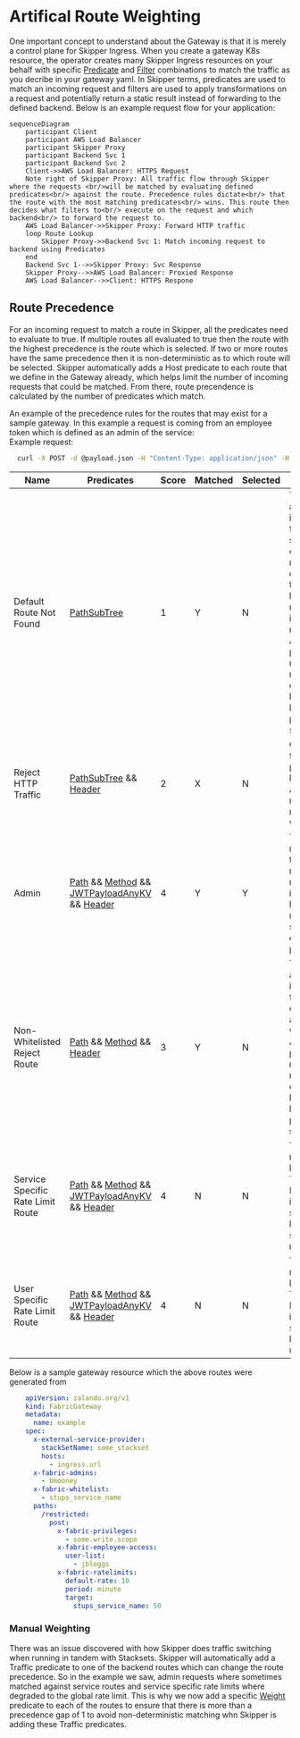 # Artifical Route Weighting
One important concept to understand about the Gateway is that it is merely a control plane for Skipper Ingress.  When you create a gateway K8s resource, the operator creates many Skipper Ingress resources on your behalf with specific [Predicate](https://opensource.zalando.com/skipper/reference/predicates/) and [Filter](https://opensource.zalando.com/skipper/reference/filters/) combinations to match the traffic as you decribe in your gateway yaml. In Skipper terms, predicates are used to match an incoming request and filters are used to apply transformations on a request and potentially return a static result instead of forwarding to the defined backend. Below is an example request flow for your application:

```mermaid
sequenceDiagram
    participant Client
    participant AWS Load Balancer
    participant Skipper Proxy
    participant Backend Svc 1
    participant Backend Svc 2
    Client->>AWS Load Balancer: HTTPS Request
    Note right of Skipper Proxy: All traffic flow through Skipper where the requests <br/>will be matched by evaluating defined predicates<br/> against the route. Precedence rules dictate<br/> that the route with the most matching predicates<br/> wins. This route then decides what filters to<br/> execute on the request and which backend<br/> to forward the request to.
    AWS Load Balancer->>Skipper Proxy: Forward HTTP traffic
    loop Route Lookup
        Skipper Proxy->>Backend Svc 1: Match incoming request to backend using Predicates
    end
    Backend Svc 1-->>Skipper Proxy: Svc Response
    Skipper Proxy-->>AWS Load Balancer: Proxied Response
    AWS Load Balancer-->>Client: HTTPS Respone
```

## Route Precedence
For an incoming request to match a route in Skipper, all the predicates need to evaluate to true. If multiple routes all evaluated to true then the route with the highest precedence is the route which is selected. If two or more routes have the same precedence then it is non-deterministic as to which route will be selected. Skipper automatically adds a Host predicate to each route that we define in the Gateway already, which helps limit the number of incoming requests that could be matched. From there, route precendence is calculated by the number of predicates which match.         

An example of the precedence rules for the routes that may exist for a sample gateway. In this example a request is coming from an employee token which is defined as an admin of the service:    
Example request:
```bash
  curl -X POST -d @payload.json -H "Content-Type: application/json" -H "Authorization: Bearer $(ztoken) https://ingress.url/restricted"
```

| Name  | Predicates | Score | Matched | Selected | Notes |
|-------|------------|-------|---------|----------|-------|
| Default Route Not Found | [PathSubTree](https://opensource.zalando.com/skipper/reference/predicates/#pathsubtree)          |  1     |  Y       | N  |  This is used as an informational fallback to show the client that no routes owned by the gateway have matched the incoming request. Although the predicates match, this route isn't chosen because it has a low precedence score    |
| Reject HTTP Traffic | [PathSubTree](https://opensource.zalando.com/skipper/reference/predicates/#pathsubtree) && [Header](https://opensource.zalando.com/skipper/reference/predicates/#header)           |  2     | X       | N | Checks the forwarded protocol header from AWS LB and rejects the request if it was http      |
| Admin | [Path](https://opensource.zalando.com/skipper/reference/predicates/#path) && [Method](https://opensource.zalando.com/skipper/reference/predicates/#method) && [JWTPayloadAnyKV](https://opensource.zalando.com/skipper/reference/predicates/#jwtpayloadanykv) && [Header](https://opensource.zalando.com/skipper/reference/predicates/#header) | 4 | Y | Y | This is the route which the HTTP request matches as it has the highest number of successfully evaluated predicates |
| Non-Whitelisted Reject Route | [Path](https://opensource.zalando.com/skipper/reference/predicates/#path) && [Method](https://opensource.zalando.com/skipper/reference/predicates/#method) && [Header](https://opensource.zalando.com/skipper/reference/predicates/#header)  | 3 | Y | N | This is used as an informational fallback for clients who are not whitelisted. Although the predicates match, this route isn't chosen because it has a lower precedence score |
| Service Specific Rate Limit Route | [Path](https://opensource.zalando.com/skipper/reference/predicates/#path) && [Method](https://opensource.zalando.com/skipper/reference/predicates/#method) && [JWTPayloadAnyKV](https://opensource.zalando.com/skipper/reference/predicates/#jwtpayloadanykv) && [Header](https://opensource.zalando.com/skipper/reference/predicates/#header) | 4 | N | N | This route is not matched because the Token Introspection is specifically looking for a service name |
| User Specific Rate Limit Route | [Path](https://opensource.zalando.com/skipper/reference/predicates/#path) && [Method](https://opensource.zalando.com/skipper/reference/predicates/#method) && [JWTPayloadAnyKV](https://opensource.zalando.com/skipper/reference/predicates/#jwtpayloadanykv) && [Header](https://opensource.zalando.com/skipper/reference/predicates/#header) | 4 | N | N | This route is not matched because the Token Introspection is specifically looking for a user name |

Below is a sample gateway resource which the above routes were generated from
```yaml
    apiVersion: zalando.org/v1
    kind: FabricGateway
    metadata:
      name: example
    spec:
      x-external-service-provider:
        stackSetName: some_stackset
        hosts:
          - ingress.url
      x-fabric-admins:
        - bmooney
      x-fabric-whitelist:
        - stups_service_name
      paths:
        /restricted:
          post:
            x-fabric-privileges:
              - some.write.scope
            x-fabric-employee-access:
              user-list:
                - jbloggs
            x-fabric-ratelimits:
              default-rate: 10
              period: minute
              target:
                stups_service_name: 50
```

### Manual Weighting
There was an issue discovered with how Skipper does traffic switching when running in tandem with Stacksets. Skipper will automatically add a Traffic predicate to one of the backend routes which can change the route precedence. So in the example we saw, admin requests where sometimes matched against service routes and service specific rate limits where degraded to the global rate limit. This is why we now add a specific [Weight](https://opensource.zalando.com/skipper/reference/predicates/#weight-priority) predicate to each of the routes to ensure that there is more than a precedence gap of 1 to avoid non-deterministic matching whn Skipper is adding these Traffic predicates.
